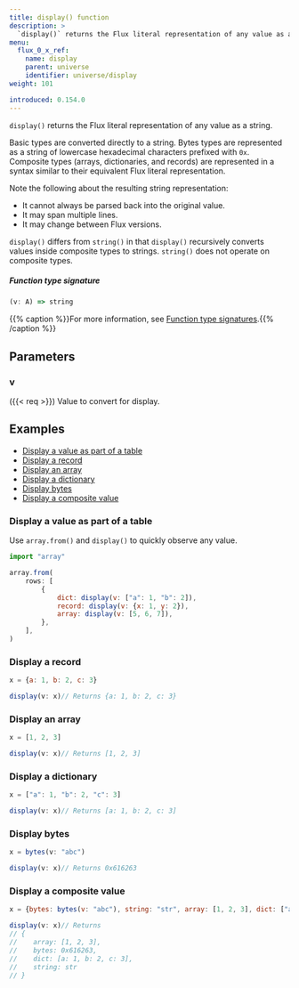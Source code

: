 ```yaml
---
title: display() function
description: >
  `display()` returns the Flux literal representation of any value as a string.
menu:
  flux_0_x_ref:
    name: display
    parent: universe
    identifier: universe/display
weight: 101

introduced: 0.154.0
---
```


<!------------------------------------------------------------------------------

IMPORTANT: This page was generated from comments in the Flux source code. Any
edits made directly to this page will be overwritten the next time the
documentation is generated. 

To make updates to this documentation, update the function comments above the
function definition in the Flux source code:

https://github.com/influxdata/flux/blob/master/stdlib/universe/universe.flux#L3538-L3538

Contributing to Flux: https://github.com/influxdata/flux#contributing
Fluxdoc syntax: https://github.com/influxdata/flux/blob/master/docs/fluxdoc.md

------------------------------------------------------------------------------->

`display()` returns the Flux literal representation of any value as a string.

Basic types are converted directly to a string.
Bytes types are represented as a string of lowercase hexadecimal characters prefixed with `0x`.
Composite types (arrays, dictionaries, and records) are represented in a syntax similar
to their equivalent Flux literal representation.

Note the following about the resulting string representation:
- It cannot always be parsed back into the original value.
- It may span multiple lines.
- It may change between Flux versions.

`display()` differs from `string()` in that `display()` recursively converts values inside
composite types to strings. `string()` does not operate on composite types.

##### Function type signature

```js
(v: A) => string
```

{{% caption %}}For more information, see [Function type signatures](/flux/v0.x/function-type-signatures/).{{% /caption %}}

## Parameters

### v
({{< req >}})
Value to convert for display.




## Examples

- [Display a value as part of a table](#display-a-value-as-part-of-a-table)
- [Display a record](#display-a-record)
- [Display an array](#display-an-array)
- [Display a dictionary](#display-a-dictionary)
- [Display bytes](#display-bytes)
- [Display a composite value](#display-a-composite-value)

### Display a value as part of a table

Use `array.from()` and `display()` to quickly observe any value.

```js
import "array"

array.from(
    rows: [
        {
            dict: display(v: ["a": 1, "b": 2]),
            record: display(v: {x: 1, y: 2}),
            array: display(v: [5, 6, 7]),
        },
    ],
)

```


### Display a record

```js
x = {a: 1, b: 2, c: 3}

display(v: x)// Returns {a: 1, b: 2, c: 3}


```


### Display an array

```js
x = [1, 2, 3]

display(v: x)// Returns [1, 2, 3]


```


### Display a dictionary

```js
x = ["a": 1, "b": 2, "c": 3]

display(v: x)// Returns [a: 1, b: 2, c: 3]


```


### Display bytes

```js
x = bytes(v: "abc")

display(v: x)// Returns 0x616263


```


### Display a composite value

```js
x = {bytes: bytes(v: "abc"), string: "str", array: [1, 2, 3], dict: ["a": 1, "b": 2, "c": 3]}

display(v: x)// Returns
// {
//    array: [1, 2, 3],
//    bytes: 0x616263,
//    dict: [a: 1, b: 2, c: 3],
//    string: str
// }


```

